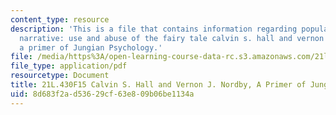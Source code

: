```yaml
---
content_type: resource
description: 'This is a file that contains information regarding popular culture and
  narrative: use and abuse of the fairy tale calvin s. hall and vernon j. nordby,
  a primer of Jungian Psychology.'
file: /media/https%3A/open-learning-course-data-rc.s3.amazonaws.com/21l-430-popular-culture-and-narrative-use-and-abuse-of-the-fairy-tale-fall-2015/8d683f2ad53629cf63e809b06be1134a_MIT21L_430F15_CalvinS.pdf
file_type: application/pdf
resourcetype: Document
title: 21L.430F15 Calvin S. Hall and Vernon J. Nordby, A Primer of Jungian Psychology
uid: 8d683f2a-d536-29cf-63e8-09b06be1134a
---
```

